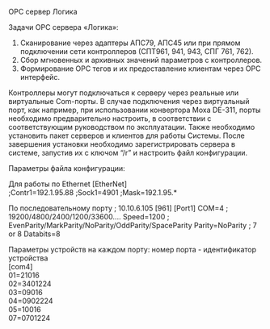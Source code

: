 OPC сервер Логика 

Задачи OPC сервера «Логика»:
1) Сканирование через адаптеры АПС79, АПС45 или при прямом подключении сети контроллеров (СПТ961, 941, 943, СПГ 761, 762).
2) Сбор мгновенных и архивных значений параметров с контроллеров.
3) Формирование OPC тегов и их предоставление клиентам через OPC интерфейс.

Контроллеры могут подключаться к серверу через реальные или виртуальные Com-порты. В случае подключения через виртуальный порт, как например, при использовании конвертора Moxa DE-311, порты необходимо предварительно настроить, в соответствии с соответствующим руководством по эксплуатации. 
Также необходимо установить пакет серверов и клиентов для работы Системы. После завершения установки необходимо зарегистрировать сервера в системе, запустив их с ключом “/r” и настроить файл конфигурации.

Параметры файла конфигурации:

Для работы по Ethernet
[EtherNet]                                                                                                                                                                                          
;Contr1=192.1.95.88
;Sock1=4901
;Mask=192.1.95.*

По последовательному порту
; 10.10.6.105 [961]
[Port1]
COM=4
; 19200/4800/2400/1200/33600....
Speed=1200
; EvenParity/MarkParity/NoParity/OddParity/SpaceParity
Parity=NoParity
; 7 or 8
Databits=8

Параметры устройств на каждом порту: номер порта - идентификатор устройства                                                                                                                                                                            
[com4]                                                                                                                                                                                                  
01=21016                                                                                                                                                                                                
02=3401224                                                                                                                                                                                              
03=09016                                                                                                                                                                                                
04=0902224                                                                                                                                                                                              
05=10016                                                                                                                                                                                                
07=0701224